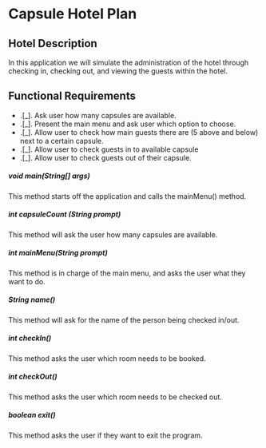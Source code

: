# Capsule Hotel Plan

## Hotel Description

In this application we will simulate the administration of the hotel through checking in, checking out, and viewing the guests within the hotel.

## Functional Requirements

* .[_]. Ask user how many capsules are available.
* .[_]. Present the main menu and ask user which option to choose.
* .[_]. Allow user to check how main guests there are (5 above and below) next to a certain capsule.
* .[_]. Allow user to check guests in to available capsule
* .[_]. Allow user to check guests out of their capsule.

##### void main(String[] args)

This method starts off the application and calls the mainMenu() method.

##### int capsuleCount (String prompt)

This method will ask the user how many capsules are available.

##### int mainMenu(String prompt)

This method is in charge of the main menu, and asks the user what they want to do.

##### String name()

This method will ask for the name of the person being checked in/out.

##### int checkIn()

This method asks the user which room needs to be booked.

##### int checkOut()

This method asks the user which room needs to be checked out.

##### boolean exit()

This method asks the user if they want to exit the program.